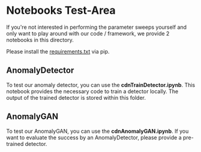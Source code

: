 # Notebooks Test-Area

If you're not interested in performing the parameter sweeps yourself and only want to play around with our code / framework, we provide 2 notebooks in this directory.

Please install the [requirements.txt](https://omi-gitlab.e-technik.uni-ulm.de/aml/anomalygan/-/blob/master/Docker/AnomalyGAN/requirements.txt) via pip.

## AnomalyDetector

To test our anomaly detector, you can use the **cdnTrainDetector.ipynb**.
This notebook provides the necessary code to train a detector locally.
The output of the trained detector is stored within this folder.

## AnomalyGAN

To test our AnomalyGAN, you can use the **cdnAnomalyGAN.ipynb**.
If you want to evaluate the success by an AnomalyDetector, please provide a pre-trained detector.
